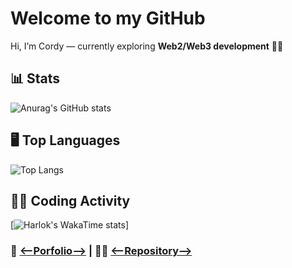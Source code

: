 # Welcome to my GitHub
Hi, I’m Cordy — currently exploring **Web2/Web3 development** 🚀🚀

## 📊 Stats
![Anurag's GitHub stats](https://github-readme-stats.vercel.app/api?username=cordyStackX&show_icons=true&theme=dark)
## 🖥️ Top Languages
![Top Langs](https://github-readme-stats.vercel.app/api/top-langs/?username=cordyStackX&layout=compact&theme=dark)
## 👨‍💻 Coding Activity
[![Harlok's WakaTime stats](https://github-readme-stats.vercel.app/api/wakatime?username=cordyStackX)]

### 🔗 [<--Porfolio-->](https://portfolio-five-umber-jl2hcp0bpp.vercel.app/) | 👨‍💻 [<--Repository-->](https://github.com/cordy-fullstack/cordy-fullstack)

